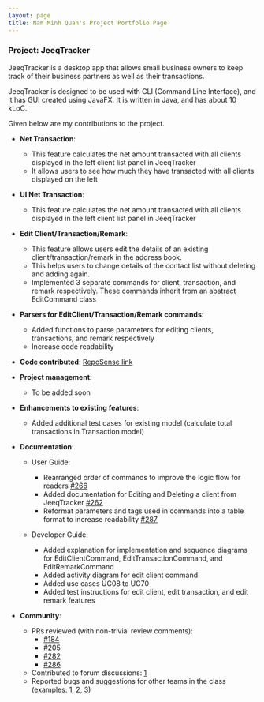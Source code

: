 ```yaml
---
layout: page
title: Nam Minh Quan's Project Portfolio Page
---
```


### Project: JeeqTracker

JeeqTracker is a desktop app that allows small business owners to keep track of their business partners as well
as their transactions.

JeeqTracker is designed to be used with CLI (Command Line Interface), and it has GUI created using JavaFX.
It is written in Java, and has about 10 kLoC.

Given below are my contributions to the project.

* **Net Transaction**:
  * This feature calculates the net amount transacted with all clients displayed in the left client list panel in JeeqTracker
  * It allows users to see how much they have transacted with all clients displayed on the left
* **UI Net Transaction**:
  * This feature calculates the net amount transacted with all clients displayed in the left client list panel in JeeqTracker
* **Edit Client/Transaction/Remark**:
  * This feature allows users edit the details of an existing client/transaction/remark in the address book.
  * This helps users to change details of the contact list without deleting and adding again.
  * Implemented 3 separate commands for client, transaction, and remark respectively. These commands inherit from an abstract EditCommand class
* **Parsers for EditClient/Transaction/Remark commands**:
  * Added functions to parse parameters for editing clients, transactions, and remark respectively
  * Increase code readability
* **Code contributed**: [RepoSense link](https://nus-cs2103-ay2223s1.github.io/tp-dashboard/?search=quannam0124&breakdown=true&sort=groupTitle&sortWithin=title&since=2022-09-16&timeframe=commit&mergegroup=&groupSelect=groupByRepos&checkedFileTypes=docs~functional-code~test-code~other')

* **Project management**:
  * To be added soon

* **Enhancements to existing features**:
  * Added additional test cases for existing model (calculate total transactions in Transaction model)

* **Documentation**:
  * User Guide:
    * Rearranged order of commands to improve the logic flow for readers [#266](https://github.com/AY2223S1-CS2103T-T09-1/tp/pull/266)
    * Added documentation for Editing and Deleting a client from JeeqTracker [#262](https://github.com/AY2223S1-CS2103T-T09-1/tp/pull/262)
    * Reformat parameters and tags used in commands into a table format to increase readability [#287](https://github.com/AY2223S1-CS2103T-T09-1/tp/pull/287/files)
    
  * Developer Guide:
    * Added explanation for implementation and sequence diagrams for EditClientCommand, EditTransactionCommand, and EditRemarkCommand 
    * Added activity diagram for edit client command
    * Added use cases UC08 to UC70
    * Added test instructions for edit client, edit transaction, and edit remark features

* **Community**:
  * PRs reviewed (with non-trivial review comments):
    * [#184](https://github.com/AY2223S1-CS2103T-T09-1/tp/pull/184)
    * [#205](https://github.com/AY2223S1-CS2103T-T09-1/tp/pull/205)
    * [#282](https://github.com/AY2223S1-CS2103T-T09-1/tp/pull/282)
    * [#286](https://github.com/AY2223S1-CS2103T-T09-1/tp/pull/286)
  * Contributed to forum discussions: [1](https://github.com/nus-cs2103-AY2223S1/forum/issues/115)
  * Reported bugs and suggestions for other teams in the class (examples: [1](https://github.com/AY2223S1-CS2103T-W13-1/tp/issues/146), [2](https://github.com/AY2223S1-CS2103T-W13-1/tp/issues/138), [3](https://github.com/AY2223S1-CS2103T-W13-1/tp/issues/130))

